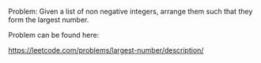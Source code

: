 Problem: Given a list of non negative integers, arrange them such that they form the largest number.

Problem can be found here:

https://leetcode.com/problems/largest-number/description/
